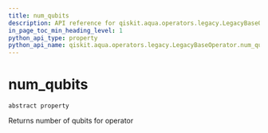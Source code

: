 ```yaml
---
title: num_qubits
description: API reference for qiskit.aqua.operators.legacy.LegacyBaseOperator.num_qubits
in_page_toc_min_heading_level: 1
python_api_type: property
python_api_name: qiskit.aqua.operators.legacy.LegacyBaseOperator.num_qubits
---
```


# num\_qubits

<span id="qiskit.aqua.operators.legacy.LegacyBaseOperator.num_qubits" />

`abstract property`

Returns number of qubits for operator


